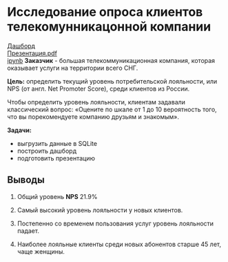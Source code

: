 # Исследование опроса клиентов телекомунникацонной компании
[Дашборд](https://public.tableau.com/views/NPS_16762041189940/Dashboard1?:language=en-US&:display_count=n&:origin=viz_share_link)  
[Презентация.pdf](https://drive.google.com/file/d/1tcmPJ-6c5Vuf3bh_IE6IDfV5xcva4VYZ/view?usp=sharing)  
[ipynb](https://github.com/Ekaterina-Smurova/yandex.practicum-da/blob/main/%D0%98%D1%81%D1%81%D0%BB%D0%B5%D0%B4%D0%BE%D0%B2%D0%B0%D0%BD%D0%B8%D0%B5%20%D0%BE%D0%BF%D1%80%D0%BE%D1%81%D0%B0%20%D0%BA%D0%BB%D0%B8%D0%B5%D0%BD%D1%82%D0%BE%D0%B2%20%D1%82%D0%B5%D0%BB%D0%B5%D0%BA%D0%BE%D0%BC%D1%83%D0%BD%D0%BD%D0%B8%D0%BA%D0%B0%D1%86%D0%BE%D0%BD%D0%BD%D0%BE%D0%B9%20%D0%BA%D0%BE%D0%BC%D0%BF%D0%B0%D0%BD%D0%B8%D0%B8/telecom_NPS.ipynb)
**Заказчик**  - большая телекоммуникационная компания, которая оказывает услуги на территории всего СНГ.  

**Цель:** определить текущий уровень потребительской лояльности, или NPS (от англ. Net Promoter Score), среди клиентов из России.  

Чтобы определить уровень лояльности, клиентам задавали классический вопрос: «Оцените по шкале от 1 до 10 вероятность того, что вы порекомендуете компанию друзьям и знакомым».  

**Задачи:** 
* выгрузить данные в SQLite
* построить дашборд
* подготовить презентацию

## Выводы  
1. Общий уровень **NPS** 21.9%  

2. Самый высокий уровень лояльности у новых клиентов.  

3. Постепенно со временем пользования услуг уровень лояльности падает.  

4. Наиболее лояльные клиенты среди новых абонентов старше 45 лет, чаще женщины.
